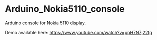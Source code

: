 # Arduino_Nokia5110_console
Arduino console for Nokia 5110 display.

Demo available here: https://www.youtube.com/watch?v=ppH7N7j22fg
